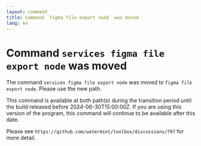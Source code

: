 ```yaml
---
layout: command
title: Command `figma file export node` was moved
lang: en
---
```


# Command `services figma file export node` was moved

The command `services figma file export node` was moved to `figma file export node`. Please use the new path.

This command is available at both path(s) during the transition period until the build released before 2024-06-30T15:00:00Z. If you are using this version of the program, this command will continue to be available after this date.

Please see `https://github.com/watermint/toolbox/discussions/797` for more detail.


